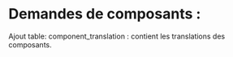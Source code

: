 Demandes de composants :
========================

Ajout table: component_translation : contient les translations des composants.
